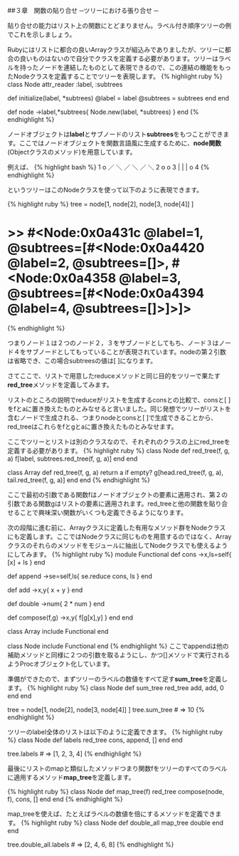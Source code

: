 ##３章　関数の貼り合せ ─ツリーにおける張り合せ ─

貼り合せの能力はリスト上の関数にとどまりません。ラベル付き順序ツリーの例でこれを示しましょう。

Rubyにはリストに都合の良いArrayクラスが組込みでありましたが、ツリーに都合の良いものはないので自分でクラスを定義する必要があります。ツリーはラベルを持ったノードを連結したものとして表現できるので、この連結の機能をもったNodeクラスを定義することでツリーを表現します。
{% highlight ruby %}
class Node
  attr_reader :label, :subtrees

  def initialize(label, *subtrees)
    @label = label
    @subtrees = subtrees
  end
end

def node
  ->label,*subtrees{ Node.new(label, *subtrees) }
end
{% endhighlight %}

ノードオブジェクトは**label**とサブノードのリスト**subtrees**をもつことができます。ここではノードオブジェクトを関数言語風に生成するために、**node関数**(Objectクラスのメソッド)を用意しています。

例えば、
{% highlight bash %}
           1 o
            ／ ＼
          ／     ＼
        ／         ＼
     2 o             o 3
                     |
                     |
                     |
                     o  4
{% endhighlight %}

というツリーはこのNodeクラスを使って以下のように表現できます。

{% highlight ruby %}
tree = node[1, 
            node[2],
            node[3, node[4]]
            ]

# >> #<Node:0x0a431c @label=1, @subtrees=[#<Node:0x0a4420 @label=2, @subtrees=[]>, #<Node:0x0a4358 @label=3, @subtrees=[#<Node:0x0a4394 @label=4, @subtrees=[]>]>]>
{% endhighlight %}

つまりノード１は２つのノード２，３をサブノードとしてもち、ノード３はノード４をサブノードとしてもっていることが表現されています。nodeの第２引数は省略でき、この場合subtreesの値は\[ \]になります。

さてここで、リストで用意したreduceメソッドと同じ目的をツリーで果たす**red_tree**メソッドを定義してみます。

リストのところの説明でreduceがリストを生成するconsとの比較で、consと\[ \]をfとaに置き換えたものとみなせると言いました。同じ発想でツリーがリストを含むノードで生成される、つまりnodeとconsと\[ \]で生成できることから、red_treeはこれらをfとgとaに置き換えたものとみなせます。

ここでツリーとリストは別のクラスなので、それぞれのクラスの上にred_treeを定義する必要があります。
{% highlight ruby %}
class Node
  def red_tree(f, g, a)
    f[label, subtrees.red_tree(f, g, a)]
  end
end

class Array
  def red_tree(f, g, a)
    return a if empty?
    g[head.red_tree(f, g, a), tail.red_tree(f, g, a)]
  end
end
{% endhighlight %}

ここで最初の引数である関数fはノードオブジェクトの要素に適用され、第２の引数である関数gはリストの要素に適用されます。red_treeと他の関数を貼り合せることで興味深い関数がいくつも定義できるようになります。

次の段階に進む前に、Arrayクラスに定義した有用なメソッド群をNodeクラスにも定義します。ここではNodeクラスに同じものを用意するのではなく、Arrayクラスのそれらのメソッドをモジュールに抽出してNodeクラスでも使えるようにしてみます。
{% highlight ruby %}
module Functional
  def cons
    ->x,ls=self{ [x] + ls }
  end

  def append
    ->se=self,ls{ se.reduce cons, ls }
  end

  def add
    ->x,y{ x + y }
  end

  def double
    ->num{ 2 * num }
  end
  
  def compose(f,g)
    ->x,y{ f[g[x],y] }
  end
end

class Array
  include Functional
end

class Node
  include Functional
end
{% endhighlight %}
ここでappendは他の補助メソッドと同様に２つの引数を取るようにし、かつ[]メソッドで実行されるようProcオブジェクト化しています。

準備ができたので、まずツリーのラベルの数値をすべて足す**sum_tree**を定義します。
{% highlight ruby %}
class Node
  def sum_tree
    red_tree add, add, 0
  end
end

tree = node[1,
            node[2],
            node[3, node[4]]
           ]
tree.sum_tree # => 10
{% endhighlight %}


ツリーのlabel全体のリストは以下のように定義できます。
{% highlight ruby %}
class Node
  def labels
    red_tree cons, append, []
  end
end

tree.labels # => [1, 2, 3, 4]
{% endhighlight %}

最後にリストのmapと類似したメソッドつまり関数fをツリーのすべてのラベルに適用するメソッド**map_tree**を定義します。

{% highlight ruby %}
class Node
  def map_tree(f)
    red_tree compose(node, f), cons, []
  end
end
{% endhighlight %}

map_treeを使えば、たとえばラベルの数値を倍にするメソッドを定義できます。
{% highlight ruby %}
class Node
  def double_all
    map_tree double
  end
end

tree.double_all.labels # => [2, 4, 6, 8]
{% endhighlight %}



